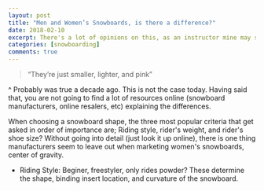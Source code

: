 ```yaml
---
layout: post
title: "Men and Women’s Snowboards, is there a difference?"
date: 2018-02-10
excerpt: There's a lot of opinions on this, as an instructor mine may surprise you
categories: [snowboarding]
comments: true
---
```


>“They’re just smaller, lighter, and pink” 

^ Probably was true a decade ago. This is not the case today. Having said that, you are not going to find a lot of resources online (snowboard manufacturers, online resalers, etc) explaining the differences.

When choosing a snowboard shape, the three most popular criteria that get asked in order of importance are; Riding style, rider's weight, and rider's shoe size? Without going into detail (just look it up online), there is one thing manufacturers seem to leave out when marketing women's snowboards, center of gravity.



- Riding Style: Beginer, freestyler, only rides powder? These determine the shape, binding insert location, and curvature of the snowboard. 





